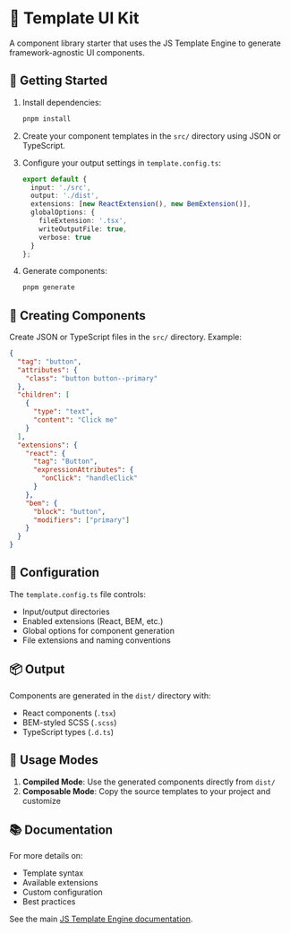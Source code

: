 # 🎨 Template UI Kit

A component library starter that uses the JS Template Engine to generate framework-agnostic UI components.

## 🚀 Getting Started

1. Install dependencies:
   ```bash
   pnpm install
   ```

2. Create your component templates in the `src/` directory using JSON or TypeScript.

3. Configure your output settings in `template.config.ts`:
   ```ts
   export default {
     input: './src',
     output: './dist',
     extensions: [new ReactExtension(), new BemExtension()],
     globalOptions: {
       fileExtension: '.tsx',
       writeOutputFile: true,
       verbose: true
     }
   };
   ```

4. Generate components:
   ```bash
   pnpm generate
   ```

## 📝 Creating Components

Create JSON or TypeScript files in the `src/` directory. Example:

```json
{
  "tag": "button",
  "attributes": {
    "class": "button button--primary"
  },
  "children": [
    {
      "type": "text",
      "content": "Click me"
    }
  ],
  "extensions": {
    "react": {
      "tag": "Button",
      "expressionAttributes": {
        "onClick": "handleClick"
      }
    },
    "bem": {
      "block": "button",
      "modifiers": ["primary"]
    }
  }
}
```

## 🔧 Configuration

The `template.config.ts` file controls:

- Input/output directories
- Enabled extensions (React, BEM, etc.)
- Global options for component generation
- File extensions and naming conventions

## 📦 Output

Components are generated in the `dist/` directory with:

- React components (`.tsx`)
- BEM-styled SCSS (`.scss`)
- TypeScript types (`.d.ts`)

## 🎯 Usage Modes

1. **Compiled Mode**: Use the generated components directly from `dist/`
2. **Composable Mode**: Copy the source templates to your project and customize

## 📚 Documentation

For more details on:
- Template syntax
- Available extensions
- Custom configuration
- Best practices

See the main [JS Template Engine documentation](../../README.md). 